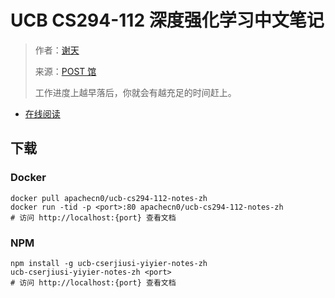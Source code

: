 # UCB CS294-112 深度强化学习中文笔记

> 作者：[谢天](https://www.zhihu.com/people/xie-tian-55-77)
> 
> 来源：[POST 馆](https://zhuanlan.zhihu.com/c_150977189)
> 
> 工作进度上越早落后，你就会有越充足的时间赶上。

* [在线阅读](https://apachecn.github.io/ucb-cs294-112-notes-zh)
## 下载

### Docker

```
docker pull apachecn0/ucb-cs294-112-notes-zh
docker run -tid -p <port>:80 apachecn0/ucb-cs294-112-notes-zh
# 访问 http://localhost:{port} 查看文档
```

### NPM

```
npm install -g ucb-cserjiusi-yiyier-notes-zh
ucb-cserjiusi-yiyier-notes-zh <port>
# 访问 http://localhost:{port} 查看文档
```
